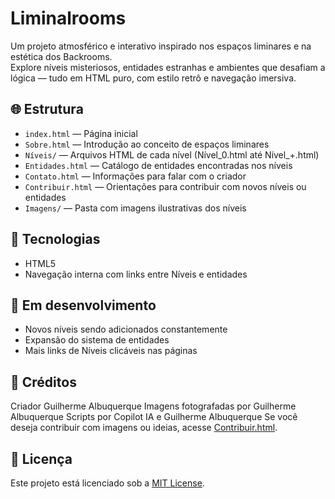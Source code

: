 # Liminalrooms

Um projeto atmosférico e interativo inspirado nos espaços liminares e na estética dos Backrooms.  
Explore níveis misteriosos, entidades estranhas e ambientes que desafiam a lógica — tudo em HTML puro, com estilo retrô e navegação imersiva.

## 🌐 Estrutura

- `index.html` — Página inicial
- `Sobre.html` — Introdução ao conceito de espaços liminares
- `Níveis/` — Arquivos HTML de cada nível (Nível_0.html até Nível_+.html)
- `Entidades.html` — Catálogo de entidades encontradas nos níveis
- `Contato.html` — Informações para falar com o criador
- `Contribuir.html` — Orientações para contribuir com novos níveis ou entidades
- `Imagens/` — Pasta com imagens ilustrativas dos níveis

## 🧱 Tecnologias

- HTML5
- Navegação interna com links entre Níveis e entidades

## 🚧 Em desenvolvimento

- Novos níveis sendo adicionados constantemente
- Expansão do sistema de entidades
- Mais links de Níveis clicáveis nas páginas

## 📸 Créditos

Criador Guilherme Albuquerque
Imagens fotografadas por Guilherme Albuquerque
Scripts por Copilot IA e Guilherme Albuquerque
Se você deseja contribuir com imagens ou ideias, acesse [Contribuir.html](Contribuir.html).

## 📄 Licença

Este projeto está licenciado sob a [MIT License](LICENSE.md).
